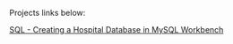 Projects links below:

[SQL - Creating a Hospital Database in MySQL Workbench]([url](https://deepnote.com/workspace/himansh-ab44ce92-eb8c-479b-85b2-a86971a26e8c/project/SQL-Creating-a-Hospital-Database-in-MySQL-Workbench-b0cf29c6-f4ce-4668-9f61-b9b38b43f1d8/notebook/SQL%20-%20Creating%20a%20Hospital%20Database%20in%20MySQL%20Workbench-7a1f50e423c14643bb13efddbda8c87a))
